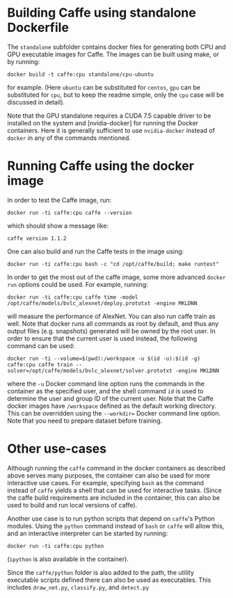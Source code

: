# Building Caffe using standalone Dockerfile

The `standalone` subfolder contains docker files for generating both CPU and GPU executable images for Caffe. The images can be built using make, or by running:

```
docker build -t caffe:cpu standalone/cpu-ubuntu
```
for example. (Here `ubuntu` can be substituted for `centos`, `gpu` can be substituted for `cpu`, but to keep the readme simple, only the `cpu` case will be discussed in detail).

Note that the GPU standalone requires a CUDA 7.5 capable driver to be installed on the system and [nvidia-docker] for running the Docker containers. Here it is generally sufficient to use `nvidia-docker` instead of `docker` in any of the commands mentioned.

# Running Caffe using the docker image

In order to test the Caffe image, run:
```
docker run -ti caffe:cpu caffe --version
```
which should show a message like:
```
caffe version 1.1.2
```

One can also build and run the Caffe tests in the image using:
```
docker run -ti caffe:cpu bash -c "cd /opt/caffe/build; make runtest"
```

In order to get the most out of the caffe image, some more advanced `docker run` options could be used. For example, running:
```
docker run -ti caffe:cpu caffe time -model /opt/caffe/models/bvlc_alexnet/deploy.prototxt -engine MKLDNN
```
will measure the performance of AlexNet. You can also run caffe train as well. Note that docker runs all commands as root by default, and thus any output files (e.g. snapshots) generated will be owned by the root user. In order to ensure that the current user is used instead, the following command can be used:
```
docker run -ti --volume=$(pwd):/workspace -u $(id -u):$(id -g) caffe:cpu caffe train --solver=/opt/caffe/models/bvlc_alexnet/solver.prototxt -engine MKLDNN
```
where the `-u` Docker command line option runs the commands in the container as the specified user, and the shell command `id` is used to determine the user and group ID of the current user. Note that the Caffe docker images have `/workspace` defined as the default working directory. This can be overridden using the `--workdir=` Docker command line option. Note that you need to prepare dataset before training.

# Other use-cases

Although running the `caffe` command in the docker containers as described above serves many purposes, the container can also be used for more interactive use cases. For example, specifying `bash` as the command instead of `caffe` yields a shell that can be used for interactive tasks. (Since the caffe build requirements are included in the container, this can also be used to build and run local versions of caffe).

Another use case is to run python scripts that depend on `caffe`'s Python modules. Using the `python` command instead of `bash` or `caffe` will allow this, and an interactive interpreter can be started by running:
```
docker run -ti caffe:cpu python
```
(`ipython` is also available in the container).

Since the `caffe/python` folder is also added to the path, the utility executable scripts defined there can also be used as executables. This includes `draw_net.py`, `classify.py`, and `detect.py`

